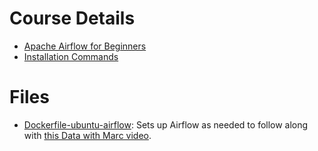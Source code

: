# Course Details
- [Apache Airflow for Beginners](https://www.youtube.com/watch?v=vEApEfa8HXk&list=PL79i7SgJCJ9hf7JgG3S-3lOpsk2QCpWkD)
- [Installation Commands](https://robust-dinosaur-2ef.notion.site/Running-Airflow-on-a-small-AWS-EC2-Instance-8e2a42d2ce7946c3a3d753abc13f2e57)

# Files
- [Dockerfile-ubuntu-airflow](./Dockerfile-ubuntu-airflow): Sets up Airflow as needed to follow along with [this Data with Marc video](https://youtu.be/o88LNQDH2uI?si=C3td6aDPuKT8FyfL).